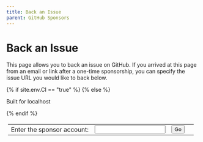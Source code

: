 ```yaml
---
title: Back an Issue
parent: GitHub Sponsors
---
```


# Back an Issue

This page allows you to back an issue on GitHub. If you arrived at this 
page from an email or link after a one-time sponsorship, you can specify 
the issue URL you would like to back below.

{% if site.env.CI == "true" %}
{% else %}
  <p class="highlight">Built for localhost</p>
{% endif %}

<style>
  .no-before::before {
    content: none !important;
  }
</style>

<div id="sponsorable" markdown="0">
    <table class="borderless" style="border-collapse: collapse; padding: 4px; min-width: unset;" markdown="0">
        <tr>
            <td class="borderless">Enter the sponsor account:</td>
            <td class="borderless">
                <input id="account" class="border">
            </td>
            <td class="borderless">
                <div>
                    <button class="btn btn-green" onclick="lookupSponsor();">Go</button>
                </div>
            </td>
            <td class="borderless" id="loading">
                <div class="spinner-border text-green-200" role="status"></div>                
            </td>
            <td class="borderless" style="display: none;" id="unsupported">
                ⚠️ SponsorLink is not supported
            </td>
            <td class="borderless" style="display: none;" id="supported">
                ✅ SponsorLink supported
            </td>
            <td class="borderless" style="display: none;" id="unauthorized">
                <a href="/github" id="login">
                    <button class="btn btn-green">Sign in via SponsorLink</button>
                </a>
            </td>
        </tr>
    </table>
</div>

<div id="user"></div>
<div id="issues"></div>

<script>
var template = Handlebars.compile(`
{{ site.issues_template }}
`);

var data = {
    "account": "devlooped",
    "issuer": "https://sponsorlink.devlooped.com",
    "unsupported": false
};

const urlParams = new URLSearchParams(window.location.search);
var sponsorable = urlParams.get('s');
if (sponsorable !== null && sponsorable !== "") {
    data.account = sponsorable;
    document.getElementById('account').value = sponsorable;
}

var issuer = urlParams.get('i');
if (issuer !== null && issuer !== "") {
    data.issuer = issuer;
    displayIssues();
} else {
    lookupSponsor();
}

function displayIssues() {
    var issuer = data.issuer;
    if (!issuer.startsWith('https://')) {
        issuer = 'https://' + issuer;
    }
    if (issuer.endsWith('/')) {
        issuer = issuer.slice(0, -1);
    }

    fetch(issuer + '/github/issues', {
            method: 'GET',
            credentials: 'include'
        })
        .then(function(response) {
            if (!response.ok) {
                throw new Error('SponsorLink issuer failure.');
            }
            return response.text()
        })
        .then(function(json) {
            var response = JSON.parse(json);
            setStatus(response.status);
            console.log(json);
            if (response.status === 'unauthorized') {
                document.getElementById('login').href = response.loginUrl;
            } else if (response.status === 'ok') {
                document.getElementById('user').innerHTML = `Welcome back ${response.user}!`;
                document.getElementById('issues').innerHTML = template(response);
            } else {
                document.getElementById('issues').innerHTML = json;
            }
        })
        .catch(function(err) {  
            console.log('Failed to fetch page: ', err);  
            setStatus("unsupported");
        });
}

function lookupSponsor() {
    data.account = document.getElementById('account').value;
    console.log('Looking up sponsor: ' + data.account);
    var branch = "main";
    {% if site.env.CI != "true" %}
    branch = "dev";
    {% endif %}

    fetch('https://raw.githubusercontent.com/' + data.account + '/.github/' + branch + '/sponsorlink.jwt')
        .then(function(response) {
            if (!response.ok) {
                throw new Error('SponsorLink not supported.');
            }
            return response.text()
        })
        .then(function(token) {
            var issuer = getIssuerFromJWT(token);
            console.log('Issuer:', issuer);
            data.issuer = issuer;

            const url = new URL(window.location);
            url.searchParams.set('s', data.account);
            // remove https:// and trailing slash from issuer
            if (issuer.startsWith('https://')) {
                issuer = issuer.slice(8);
            }
            if (issuer.endsWith('/')) {
                issuer = issuer.slice(0, -1);
            }
            url.searchParams.set('i', issuer);
            window.history.pushState({}, '', url);
            
            displayIssues();
        })
        .catch(function(err) {  
            data.issuer = null;
            setStatus("unsupported");
        });
}

function setStatus(status) {
    if (status != 'ok') {
        document.getElementById('issues').innerHTML = '';
        document.getElementById('user').innerHTML = '';
    }

    document.getElementById('loading').style.display = 'none';
    document.getElementById('unsupported').style.display = status === 'unsupported' ? '' : 'none';
    document.getElementById('supported').style.display = status === 'ok' ? '' : 'none';
    document.getElementById('unauthorized').style.display = status === 'unauthorized' ? '' : 'none';
}

// Function to decode Base64Url encoded string using atob()
function base64UrlDecode(str) {
    // Replace non-url compatible chars with base64 standard chars
    str = str.replace(/-/g, '+').replace(/_/g, '/');
    // Pad with trailing '='
    switch (str.length % 4) {
        case 0: break;
        case 2: str += '=='; break;
        case 3: str += '='; break;
        default: throw 'Illegal base64url string!';
    }
    // Decode base64 string
    return atob(str);
}

// Function to decode JWT and retrieve 'iss' claim
function getIssuerFromJWT(token) {
    try {
        // Split the JWT into its parts
        const parts = token.split('.');
        if (parts.length !== 3) {
            throw new Error('Invalid JWT');
        }

        // Decode the payload
        const payload = base64UrlDecode(parts[1]);

        // Parse the JSON
        const decodedToken = JSON.parse(payload);

        // Retrieve the 'iss' claim
        const issuer = decodedToken.iss;

        // Return the issuer
        return issuer;
    } catch (error) {
        console.error('Failed to decode JWT:', error);
        return null;
    }
}

</script>